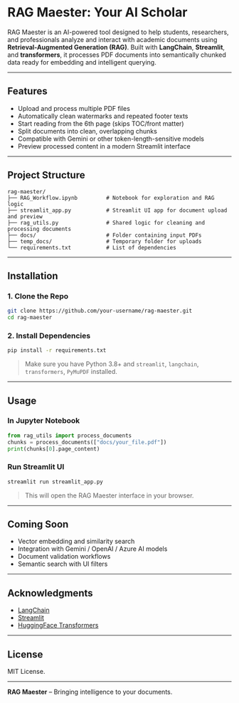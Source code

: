 # RAG Maester: Your AI Scholar

RAG Maester is an AI-powered tool designed to help students, researchers, and professionals analyze and interact with academic documents using **Retrieval-Augmented Generation (RAG)**. Built with **LangChain**, **Streamlit**, and **transformers**, it processes PDF documents into semantically chunked data ready for embedding and intelligent querying.

---

## Features

- Upload and process multiple PDF files
- Automatically clean watermarks and repeated footer texts
- Start reading from the 6th page (skips TOC/front matter)
- Split documents into clean, overlapping chunks
- Compatible with Gemini or other token-length-sensitive models
- Preview processed content in a modern Streamlit interface

---

## Project Structure

```
rag-maester/
├── RAG_Workflow.ipynb         # Notebook for exploration and RAG logic
├── streamlit_app.py           # Streamlit UI app for document upload and preview
├── rag_utils.py               # Shared logic for cleaning and processing documents
├── docs/                      # Folder containing input PDFs
├── temp_docs/                 # Temporary folder for uploads
└── requirements.txt           # List of dependencies
```

---

## Installation

### 1. Clone the Repo
```bash
git clone https://github.com/your-username/rag-maester.git
cd rag-maester
```

### 2. Install Dependencies
```bash
pip install -r requirements.txt
```

> Make sure you have Python 3.8+ and `streamlit`, `langchain`, `transformers`, `PyMuPDF` installed.

---

## Usage

### In Jupyter Notebook
```python
from rag_utils import process_documents
chunks = process_documents(["docs/your_file.pdf"])
print(chunks[0].page_content)
```

### Run Streamlit UI
```bash
streamlit run streamlit_app.py
```

> This will open the RAG Maester interface in your browser.

---

## Coming Soon

- Vector embedding and similarity search
- Integration with Gemini / OpenAI / Azure AI models
- Document validation workflows
- Semantic search with UI filters

---

## Acknowledgments

- [LangChain](https://www.langchain.com/)
- [Streamlit](https://streamlit.io/)
- [HuggingFace Transformers](https://huggingface.co/transformers/)

---

## License

MIT License.

---

**RAG Maester** – Bringing intelligence to your documents.

